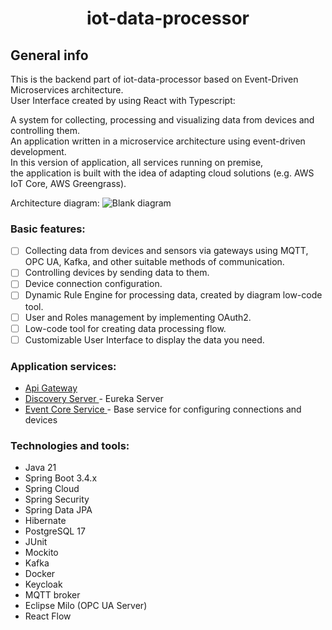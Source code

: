 
<h1 align="center">iot-data-processor</h1>

<h2 align="left">General info</h2>

This is the backend part of iot-data-processor based on Event-Driven Microservices architecture. </br>
User Interface created by using React with Typescript:


A system for collecting, processing and visualizing data from devices and controlling them.<br>
An application written in a microservice architecture using event-driven development.<br>
In this version of application, all services running on premise,<br>
the application is built with the idea of ​​adapting cloud solutions (e.g. AWS IoT Core, AWS Greengrass). <br>

Architecture diagram:
![Blank diagram](https://github.com/user-attachments/assets/778fca0b-9836-4efc-bb6c-b3ff88c8cce0)

<h3 align="left">Basic features:</h3>

- [ ] Collecting data from devices and sensors via gateways using MQTT, OPC UA, Kafka, and other suitable methods of communication.
- [ ] Controlling devices by sending data to them.
- [ ] Device connection configuration. 
- [ ] Dynamic Rule Engine for processing data, created by diagram low-code tool.
- [ ] User and Roles management by implementing OAuth2.
- [ ] Low-code tool for creating data processing flow.
- [ ] Customizable User Interface to display the data you need.

<h3 align="left">Application services:</h3>

- <a href="https://github.com/JacekGos/team-finder-microservices/tree/main/api-gateway">Api Gateway </a>
- <a href="https://github.com/JacekGos/team-finder-microservices/tree/main/discovery-server">Discovery Server </a> - Eureka Server
- <a href="https://github.com/JacekGos/team-finder-microservices/tree/main/event-core-service">Event Core Service </a> - Base service for configuring connections and devices

<h3 align="left">Technologies and tools:</h3>

- Java 21
- Spring Boot 3.4.x
- Spring Cloud
- Spring Security
- Spring Data JPA
- Hibernate
- PostgreSQL 17
- JUnit
- Mockito
- Kafka
- Docker
- Keycloak
- MQTT broker
- Eclipse Milo (OPC UA Server)
- React Flow
